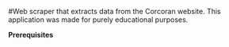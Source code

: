 #Web scraper that extracts data from the Corcoran website. This application was made for purely educational purposes. 

**Prerequisites**

